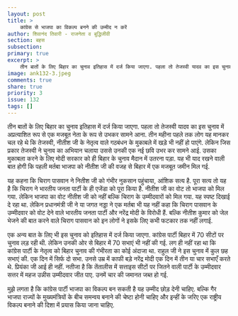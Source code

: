 ```yaml
---
layout: post
title: >
    कांग्रेस से भाजपा का विकल्प बनने की उम्मीद न करें
author: शिवानंद तिवारी - राजनेता व बुद्धिजीवी
section: बहस
subsection:
primary: true
excerpt: >
    तीन बातों के लिए बिहार का चुनाव इतिहास में दर्ज किया जाएगा. पहला तो तेजस्वी यादव का इस चुनाव में अप्रत्याशित रूप से एक मजबूत नेता के रूप से उभकर सामने आना. तीन महीना पहले तक लोग यह मानकर चल रहे थे कि तेजस्वी, नीतीश जी के नेतृत्व वाले गठबंधन के मुकाबले में खड़े भी नहीं हो पाएंगे.
image: ank132-3.jpeg
comments: true
share: true
priority: 3
issue: 132
tags: []
---
```


तीन बातों के लिए बिहार का चुनाव इतिहास में दर्ज किया जाएगा. पहला तो तेजस्वी यादव का इस चुनाव में अप्रत्याशित रूप से एक मजबूत नेता के रूप से उभकर सामने आना. तीन महीना पहले तक लोग यह मानकर चल रहे थे कि तेजस्वी, नीतीश जी के नेतृत्व वाले गठबंधन के मुकाबले में खड़े भी नहीं हो पाएंगे. लेकिन जिस प्रकार तेजस्वी ने चुनाव का अभियान चलाया उससे उनकी एक नई छवि उभर कर सामने आई. उसका मुकाबला करने के लिए मोदी सरकार को ही बिहार के चुनाव मैदान में उतरना पड़ा. यह भी याद रखने वाली बात होगी कि पहली मर्तबा भाजपा को नीतीश जी की वजह से बिहार में एक मजबूत जमीन मिल गई.

यह कहना कि चिराग पासवान ने नितीश जी को गंभीर नुकसान पहुंचाया, आंशिक सत्य है. पूरा सत्य तो यह है कि चिराग ने भारतीय जनता पार्टी के ही एजेंडा को पूरा किया है. नीतीश जी का वोट तो भाजपा को मिल गया. लेकिन भाजपा का वोट नीतीश जी को नहीं बल्कि चिराग के उम्मीदवारों को मिल गया. यह स्पष्ट दिखाई दे रहा था. लेकिन प्रधानमंत्री जी ने या जगत नड्डा ने एक मर्तबा भी यह नहीं कहा कि चिराग पासवान के उम्मीदवार को वोट देने वाले भारतीय जनता पार्टी और नरेंद्र मोदी के विरोधी हैं. बल्कि नीतीश कुमार को जेल भेजने की बात करने वाले चिराग पासवान को इन लोगों ने इसके लिए कभी फटकार तक नहीं लगाई.

एक अन्य बात के लिए भी इस चुनाव को इतिहास में दर्ज किया जाएगा. कांग्रेस पार्टी बिहार में 70 सीटों पर चुनाव लड़ रही थी. लेकिन उनकी ओर से बिहार में 70 सभाएं भी नहीं की गई. लग ही नहीं रहा था कि कांग्रेस पार्टी के नेतृत्व को बिहार चुनाव की गंभीरता का कोई अंदाजा था. राहुल जी ने इस चुनाव में कुल छह सभाएं की. एक दिन में सिर्फ दो सभा. उनसे उम्र में काफी बड़े नरेंद्र मोदी एक दिन में तीन या चार सभाएँ करते थे. प्रियंका जी आई ही नहीं. नतीजा है कि तेंतालीस में सत्ताइस सीटों पर जितने वाली पार्टी के उम्मीदवार सत्तर में महज उन्नीस उम्मीदवार जीत पाए. उनमें चार की जमानत जब्त हो गई.

मुझे लगता है कि कांग्रेस पार्टी भाजपा का विकल्प बन सकती है यह उम्मीद छोड़ देनी चाहिए. बल्कि गैर भाजपा राज्यों के मुख्यमंत्रियों के बीच समन्वय बनाने की चेष्टा होनी चाहिए और इन्हीं के जरिए एक राष्ट्रीय विकल्प बनाने की दिशा में प्रयास किया जाना चाहिए.
